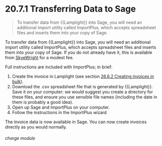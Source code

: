 # 20.7.1    Transferring Data to Sage

> To transfer data from {{Lamplight}} into Sage, you will need an additional import utility called ImportPlus, which accepts spreadsheet files and inserts them into your copy of Sage. 

To transfer data from {{Lamplight}} into Sage, you will need an additional import utility called ImportPlus, which accepts spreadsheet files and inserts them into your copy of Sage. If you do not already have it, this is available from [SkyeWright]() for a modest fee. 

Full instructions are included with ImportPlus; in brief:

  1. Create the invoice in Lamplight (see section [26.6.2  Creating invoices in bulk](/help/index/p/26.6.2)).
  2. Download the .csv spreadsheet file that is generated by {{Lamplight}}. Save it on your computer: we would suggest you create a directory for these files, and ensure you use sensible file names (including the date in them is probably a good idea).
  3. Open up Sage and ImportPlus on your computer.
  4. Follow the instructions in the ImportPlus wizard

The invoice data is now available in Sage. You can now create invoices directly as you would normally. 

###### charge module

